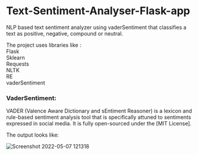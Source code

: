 # Text-Sentiment-Analyser-Flask-app
NLP based text sentiment analyzer using vaderSentiment that classifies a text as positive, negative, compound or neutral.

The project uses libraries like : <br />
Flask <br />
Sklearn <br />
Requests <br />
NLTK <br />
RE <br />
vaderSentiment <br />

### VaderSentiment:

VADER (Valence Aware Dictionary and sEntiment Reasoner) is a lexicon and rule-based sentiment analysis tool that is specifically attuned to sentiments expressed in social media. It is fully open-sourced under the [MIT License].

The output looks like:

![Screenshot 2022-05-07 121318](https://user-images.githubusercontent.com/70583158/167242449-46822f47-fb51-4d80-8cab-2b488235f4d2.png)
